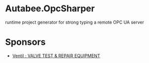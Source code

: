 # Autabee.OpcSharper
runtime project generator for strong typing a remote OPC UA server

# Sponsors
- [Ventil : VALVE TEST & REPAIR EQUIPMENT](https://ventil.nl)